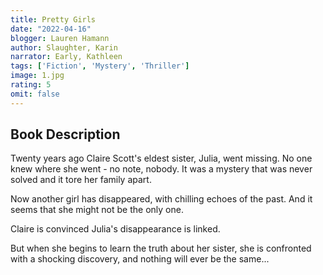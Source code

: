```yaml
---
title: Pretty Girls
date: "2022-04-16"
blogger: Lauren Hamann
author: Slaughter, Karin
narrator: Early, Kathleen
tags: ['Fiction', 'Mystery', 'Thriller']
image: 1.jpg
rating: 5
omit: false
---
```



## Book Description

Twenty years ago Claire Scott's eldest sister, Julia, went missing. No one knew where she went - no note, nobody. It was a mystery that was never solved and it tore her family apart.

Now another girl has disappeared, with chilling echoes of the past. And it seems that she might not be the only one.

Claire is convinced Julia's disappearance is linked.

But when she begins to learn the truth about her sister, she is confronted with a shocking discovery, and nothing will ever be the same...